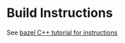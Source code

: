 # Build Instructions
See [bazel C++ tutorial for instructions](https://docs.bazel.build/versions/main/tutorial/cpp.html)